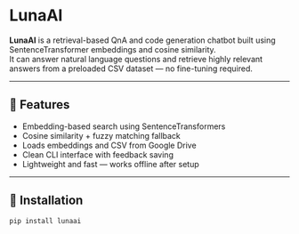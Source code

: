 # LunaAI

**LunaAI** is a retrieval-based QnA and code generation chatbot built using SentenceTransformer embeddings and cosine similarity.  
It can answer natural language questions and retrieve highly relevant answers from a preloaded CSV dataset — no fine-tuning required.

---

## 🔧 Features

- Embedding-based search using SentenceTransformers
- Cosine similarity + fuzzy matching fallback
- Loads embeddings and CSV from Google Drive
- Clean CLI interface with feedback saving
- Lightweight and fast — works offline after setup

---

## 🚀 Installation

```bash
pip install lunaai
